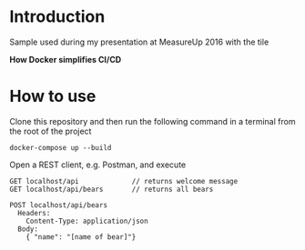 # Introduction
Sample used during my presentation at MeasureUp 2016 with the tile

**How Docker simplifies CI/CD**

# How to use
Clone this repository and then run the following command in a terminal from the root of the project

`docker-compose up --build`

Open a REST client, e.g. Postman, and execute

```
GET localhost/api             // returns welcome message
GET localhost/api/bears       // returns all bears

POST localhost/api/bears
  Headers:
    Content-Type: application/json
  Body:
    { "name": "[name of bear]"}
```
